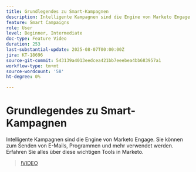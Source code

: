 ```yaml
---
title: Grundlegendes zu Smart-Kampagnen
description: Intelligente Kampagnen sind die Engine von Marketo Engage. Sie können zum Senden von E-Mails, Programmen und mehr verwendet werden. Erfahren Sie alles über diese wichtigen Tools.
feature: Smart Campaigns
role: User
level: Beginner, Intermediate
doc-type: Feature Video
duration: 253
last-substantial-update: 2025-08-07T00:00:00Z
jira: KT-18696
source-git-commit: 543139a4013eedcea421bb7eeebea4bb683957a1
workflow-type: tm+mt
source-wordcount: '58'
ht-degree: 0%

---
```



# Grundlegendes zu Smart-Kampagnen

Intelligente Kampagnen sind die Engine von Marketo Engage. Sie können zum Senden von E-Mails, Programmen und mehr verwendet werden. Erfahren Sie alles über diese wichtigen Tools in Marketo.

>[!VIDEO](https://video.tv.adobe.com/v/3470569/?learn=on&enablevpops&captions=ger)

